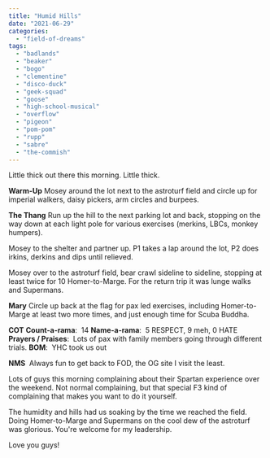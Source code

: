 ```yaml
---
title: "Humid Hills"
date: "2021-06-29"
categories: 
  - "field-of-dreams"
tags: 
  - "badlands"
  - "beaker"
  - "bogo"
  - "clementine"
  - "disco-duck"
  - "geek-squad"
  - "goose"
  - "high-school-musical"
  - "overflow"
  - "pigeon"
  - "pom-pom"
  - "rupp"
  - "sabre"
  - "the-commish"
---
```


Little thick out there this morning. Little thick.

**Warm-Up** Mosey around the lot next to the astroturf field and circle up for imperial walkers, daisy pickers, arm circles and burpees.

**The Thang** Run up the hill to the next parking lot and back, stopping on the way down at each light pole for various exercises (merkins, LBCs, monkey humpers).

Mosey to the shelter and partner up. P1 takes a lap around the lot, P2 does irkins, derkins and dips until relieved.

Mosey over to the astroturf field, bear crawl sideline to sideline, stopping at least twice for 10 Homer-to-Marge. For the return trip it was lunge walks and Supermans.

**Mary** Circle up back at the flag for pax led exercises, including Homer-to-Marge at least two more times, and just enough time for Scuba Buddha.

**COT** **Count-a-rama**:  14 **Name-a-rama**:  5 RESPECT, 9 meh, 0 HATE **Prayers / Praises**:  Lots of pax with family members going through different trials. **BOM**:  YHC took us out

**NMS**  Always fun to get back to FOD, the OG site I visit the least.

Lots of guys this morning complaining about their Spartan experience over the weekend. Not normal complaining, but that special F3 kind of complaining that makes you want to do it yourself.

The humidity and hills had us soaking by the time we reached the field. Doing Homer-to-Marge and Supermans on the cool dew of the astroturf was glorious. You're welcome for my leadership.

Love you guys!
